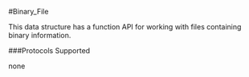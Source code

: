 #Binary_File

This data structure has a function API for working with files containing binary information.

###Protocols Supported

none